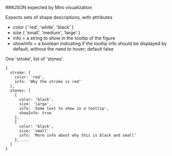 ###JSON expected by Miro visualization

Expects sets of shape descriptions, with attributes
- color { 'red', 'white', 'black' }
- size { 'small', 'medium', 'large' }
- info = a string to show in the tooltip of the figure
- showInfo = a boolean indicating if the tooltip info should be displayed by default, without the need to hover; default false

One 'stroke', list of 'stones'.

```
{
  stroke: { 
    color: 'red',
    info: 'Why the stroke is red'
  },
  stones: [
    {
      color: 'black',
      size: 'large',
      info: 'Some text to show in a tooltip',
      showInfo: true
    },
    {
      color: 'black',
      size: 'small'
      info: 'More info about why this is black and small'
    }, ...
  ]
}
```